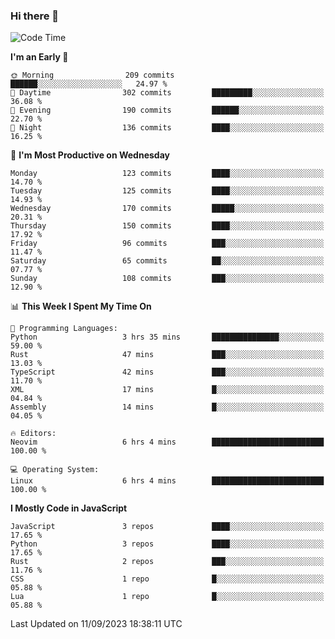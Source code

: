 ### Hi there 👋
<!--START_SECTION:waka-->
![Code Time](http://img.shields.io/badge/Code%20Time-153%20hrs%2034%20mins-blue)

**I'm an Early 🐤** 

```text
🌞 Morning                209 commits         ██████░░░░░░░░░░░░░░░░░░░   24.97 % 
🌆 Daytime                302 commits         █████████░░░░░░░░░░░░░░░░   36.08 % 
🌃 Evening                190 commits         ██████░░░░░░░░░░░░░░░░░░░   22.70 % 
🌙 Night                  136 commits         ████░░░░░░░░░░░░░░░░░░░░░   16.25 % 
```
📅 **I'm Most Productive on Wednesday** 

```text
Monday                   123 commits         ████░░░░░░░░░░░░░░░░░░░░░   14.70 % 
Tuesday                  125 commits         ████░░░░░░░░░░░░░░░░░░░░░   14.93 % 
Wednesday                170 commits         █████░░░░░░░░░░░░░░░░░░░░   20.31 % 
Thursday                 150 commits         ████░░░░░░░░░░░░░░░░░░░░░   17.92 % 
Friday                   96 commits          ███░░░░░░░░░░░░░░░░░░░░░░   11.47 % 
Saturday                 65 commits          ██░░░░░░░░░░░░░░░░░░░░░░░   07.77 % 
Sunday                   108 commits         ███░░░░░░░░░░░░░░░░░░░░░░   12.90 % 
```


📊 **This Week I Spent My Time On** 

```text
💬 Programming Languages: 
Python                   3 hrs 35 mins       ███████████████░░░░░░░░░░   59.00 % 
Rust                     47 mins             ███░░░░░░░░░░░░░░░░░░░░░░   13.03 % 
TypeScript               42 mins             ███░░░░░░░░░░░░░░░░░░░░░░   11.70 % 
XML                      17 mins             █░░░░░░░░░░░░░░░░░░░░░░░░   04.84 % 
Assembly                 14 mins             █░░░░░░░░░░░░░░░░░░░░░░░░   04.05 % 

🔥 Editors: 
Neovim                   6 hrs 4 mins        █████████████████████████   100.00 % 

💻 Operating System: 
Linux                    6 hrs 4 mins        █████████████████████████   100.00 % 
```

**I Mostly Code in JavaScript** 

```text
JavaScript               3 repos             ████░░░░░░░░░░░░░░░░░░░░░   17.65 % 
Python                   3 repos             ████░░░░░░░░░░░░░░░░░░░░░   17.65 % 
Rust                     2 repos             ███░░░░░░░░░░░░░░░░░░░░░░   11.76 % 
CSS                      1 repo              █░░░░░░░░░░░░░░░░░░░░░░░░   05.88 % 
Lua                      1 repo              █░░░░░░░░░░░░░░░░░░░░░░░░   05.88 % 
```




 Last Updated on 11/09/2023 18:38:11 UTC
<!--END_SECTION:waka-->

<!--
**YoganshSharma/YoganshSharma** is a ✨ _special_ ✨ repository because its `README.md` (this file) appears on your GitHub profile.

Here are some ideas to get you started:

- 🔭 I’m currently working on ...
- 🌱 I’m currently learning ...
- 👯 I’m looking to collaborate on ...
- 🤔 I’m looking for help with ...
- 💬 Ask me about ...
- 📫 How to reach me: ...
- 😄 Pronouns: ...
- ⚡ Fun fact: ...
-->
